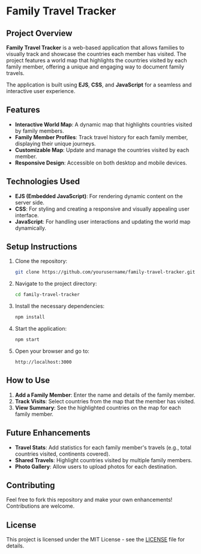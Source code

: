# Family Travel Tracker

## Project Overview

**Family Travel Tracker** is a web-based application that allows families to visually track and showcase the countries each member has visited. The project features a world map that highlights the countries visited by each family member, offering a unique and engaging way to document family travels.

The application is built using **EJS**, **CSS**, and **JavaScript** for a seamless and interactive user experience.

## Features

- **Interactive World Map**: A dynamic map that highlights countries visited by family members.
- **Family Member Profiles**: Track travel history for each family member, displaying their unique journeys.
- **Customizable Map**: Update and manage the countries visited by each member.
- **Responsive Design**: Accessible on both desktop and mobile devices.

## Technologies Used

- **EJS (Embedded JavaScript)**: For rendering dynamic content on the server side.
- **CSS**: For styling and creating a responsive and visually appealing user interface.
- **JavaScript**: For handling user interactions and updating the world map dynamically.

## Setup Instructions

1. Clone the repository:
   ```bash
   git clone https://github.com/yourusername/family-travel-tracker.git
   ```
2. Navigate to the project directory:
   ```bash
   cd family-travel-tracker
   ```
3. Install the necessary dependencies:
   ```bash
   npm install
   ```
4. Start the application:
   ```bash
   npm start
   ```

5. Open your browser and go to:
   ```
   http://localhost:3000
   ```

## How to Use

1. **Add a Family Member**: Enter the name and details of the family member.
2. **Track Visits**: Select countries from the map that the member has visited.
3. **View Summary**: See the highlighted countries on the map for each family member.

## Future Enhancements

- **Travel Stats**: Add statistics for each family member's travels (e.g., total countries visited, continents covered).
- **Shared Travels**: Highlight countries visited by multiple family members.
- **Photo Gallery**: Allow users to upload photos for each destination.

## Contributing

Feel free to fork this repository and make your own enhancements! Contributions are welcome.

## License

This project is licensed under the MIT License - see the [LICENSE](LICENSE) file for details.

